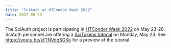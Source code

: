 ```yaml
---
title: "SciAuth at HTCondor Week 2022"
date: 2022-05-23
---
```


The SciAuth project is participating in [HTCondor Week 2022](https://agenda.hep.wisc.edu/event/1733/overview) on May 23-26.
SciAuth personnel are offering a [SciTokens tutorial](https://agenda.hep.wisc.edu/event/1733/contributions/25490/) on Monday, May 23.
See <https://youtu.be/kfTNVdgSGKo> for a preview of the tutorial.
